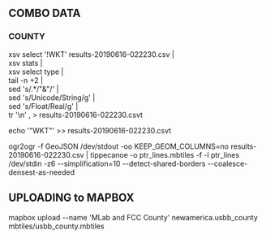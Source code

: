 ## COMBO DATA

### COUNTY

xsv select '!WKT' results-20190616-022230.csv | \
  xsv stats | \
  xsv select type | \
  tail -n +2 | \
  sed 's/.*/"&"/' | \
  sed 's/Unicode/String/g' | \
  sed 's/Float/Real/g' | \
  tr '\n' , > results-20190616-022230.csvt

  echo '"WKT"' >> results-20190616-022230.csvt

ogr2ogr -f GeoJSON /dev/stdout -oo KEEP_GEOM_COLUMNS=no results-20190616-022230.csv | tippecanoe -o ptr_lines.mbtiles -f -l ptr_lines /dev/stdin -z6 --simplification=10 --detect-shared-borders --coalesce-densest-as-needed

## UPLOADING to MAPBOX

mapbox upload --name 'MLab and FCC County' newamerica.usbb_county mbtiles/usbb_county.mbtiles
